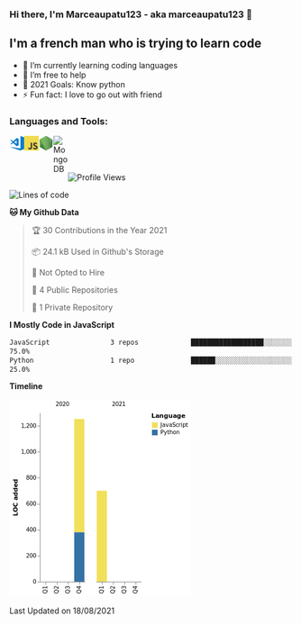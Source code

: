 ### Hi there, I'm Marceaupatu123 - aka marceaupatu123 👋

## I'm a french man who is trying to learn code

- 🌱 I’m currently learning coding languages
- 👯 I’m free to help
- 🥅 2021 Goals: Know python
- ⚡ Fun fact: I love to go out with friend

### Languages and Tools:

<img align="left" alt="Visual Studio Code" width="26px" src="https://raw.githubusercontent.com/github/explore/80688e429a7d4ef2fca1e82350fe8e3517d3494d/topics/visual-studio-code/visual-studio-code.png" />
<img align="left" alt="JavaScript" width="26px" src="https://raw.githubusercontent.com/github/explore/80688e429a7d4ef2fca1e82350fe8e3517d3494d/topics/javascript/javascript.png" />
<img align="left" alt="Node.js" width="26px" src="https://raw.githubusercontent.com/github/explore/80688e429a7d4ef2fca1e82350fe8e3517d3494d/topics/nodejs/nodejs.png" />
<img align="left" alt="MongoDB" width="26px" src="https://images.ctfassets.net/bx16dovk9m7p/42HrBQWEmcwaommKmaOi4e/46665f123d07ac820bd6f40c13f42380/MongoDB.png" />

</br>
</br>
</br>

<!--START_SECTION:waka-->
![Profile Views](http://img.shields.io/badge/Profile%20Views-0-blue)

![Lines of code](https://img.shields.io/badge/From%20Hello%20World%20I%27ve%20Written-1952%20lines%20of%20code-blue)

**🐱 My Github Data** 

> 🏆 30 Contributions in the Year 2021
 > 
> 📦 24.1 kB Used in Github's Storage 
 > 
> 🚫 Not Opted to Hire
 > 
> 📜 4 Public Repositories 
 > 
> 🔑 1 Private Repository 
 > 
**I Mostly Code in JavaScript** 

```text
JavaScript               3 repos             ██████████████████░░░░░░░   75.0% 
Python                   1 repo              ██████░░░░░░░░░░░░░░░░░░░   25.0%

```


**Timeline**

![Chart not found](https://raw.githubusercontent.com/marceaupatu123/marceaupatu123/main/charts/bar_graph.png) 


 Last Updated on 18/08/2021
<!--END_SECTION:waka-->
